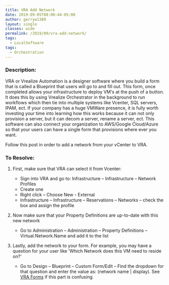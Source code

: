 ```yaml
---
title: VRA Add Network
date: 2019-09-05T08:00:44-05:00
author: gerryw1389
layout: single
classes: wide
permalink: /2019/09/vra-add-network/
tags:
  - LocalSoftware
tags:
  - Orchestration
---
```

<!--more-->

### Description:
VRA or Vrealize Automation is a designer software where you build a form that is called a Blueprint that users will go to and fill out. This form, once completed allows your infrastructure to deploy VM's at the push of a button. It does this by using Vrealize Orchestrator in the background to run workflows which then tie into multiple systems like Vcenter, SQL servers, IPAM, ect. If your company has a huge VMWare presence, it is fully worth investing your time into learning how this works because it can not only provision a server, but it can decom a server, rename a server, ect. This software can also connect your organization to AWS/Google Cloud/Azure so that your users can have a single form that provisions where ever you want.

Follow this post in order to add a network from your vCenter to VRA.

### To Resolve:

1. First, make sure that VRA can select it from Vcenter:
   - Sign into VRA and go to: Infrastructure – Infrastructure – Network Profiles
   - Create one
   - Right click – Choose New - External
   - Infrastructure – Infrastructure – Reservations – Networks – check the box and assign the profile

2. Now make sure that your Property Definitions are up-to-date with this new network
   - Go to Administration – Administration – Property Definitions – Virtual.Network.Name and add it to the list

3. Lastly, add the network to your form. For example, you may have a question for your user like 'Which Network does this VM need to reside on?'
   - Go to Design – Blueprint – Custom Form/Edit – Find the dropdown for that question and enter the value as: (network name | display). See [VRA Forms](https://automationadmin.com/2019/09/vra-forms/) if this part is confusing.
